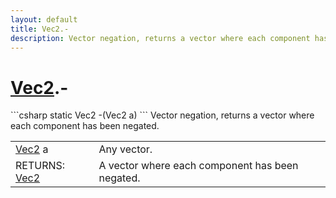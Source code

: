 ```yaml
---
layout: default
title: Vec2.-
description: Vector negation, returns a vector where each component has been negated.
---
```

# [Vec2]({{site.url}}/Pages/StereoKit/Vec2.html).-

<div class='signature' markdown='1'>
```csharp
static Vec2 -(Vec2 a)
```
Vector negation, returns a vector where each component has
been negated.
</div>

|  |  |
|--|--|
|[Vec2]({{site.url}}/Pages/StereoKit/Vec2.html) a|Any vector.|
|RETURNS: [Vec2]({{site.url}}/Pages/StereoKit/Vec2.html)|A vector where each component has been negated.|





